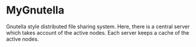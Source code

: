 # MyGnutella
Gnutella style distributed file sharing system. Here, there is a central server which takes account of the active nodes. Each server keeps a cache of the active nodes.
